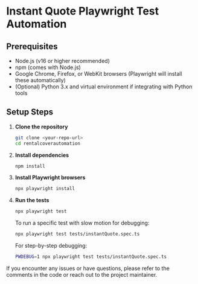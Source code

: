 # Instant Quote Playwright Test Automation

## Prerequisites
- Node.js (v16 or higher recommended)
- npm (comes with Node.js)
- Google Chrome, Firefox, or WebKit browsers (Playwright will install these automatically)
- (Optional) Python 3.x and virtual environment if integrating with Python tools

## Setup Steps
1. **Clone the repository**
   ```bash
   git clone <your-repo-url>
   cd rentalcoverautomation
   ```
   
2. **Install dependencies**
   ```bash
   npm install
   ```
3. **Install Playwright browsers**
   ```bash
   npx playwright install
   ```
4. **Run the tests**
   ```bash
   npx playwright test
   ```
   To run a specific test with slow motion for debugging:
   ```bash
   npx playwright test tests/instantQuote.spec.ts
   ```
   For step-by-step debugging:
   ```bash
   PWDEBUG=1 npx playwright test tests/instantQuote.spec.ts
   ```


If you encounter any issues or have questions, please refer to the comments in the code or reach out to the project maintainer.
